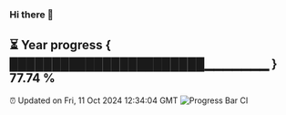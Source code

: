 ### Hi there 👋
⏳ Year progress { ███████████████████████▁▁▁▁▁▁▁ } 77.74 %
---
⏰ Updated on Fri, 11 Oct 2024 12:34:04 GMT
![Progress Bar CI](https://github.com/liununu/liununu/workflows/Progress%20Bar%20CI/badge.svg)
